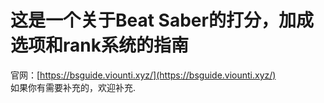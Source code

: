 # 这是一个关于Beat Saber的打分，加成选项和rank系统的指南
官网：[https://bsguide.viounti.xyz/](https://bsguide.viounti.xyz/)  
如果你有需要补充的，欢迎补充.

